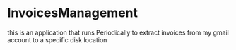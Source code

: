 # InvoicesManagement
this is an application that runs Periodically to extract invoices from my gmail account to a specific disk location 
